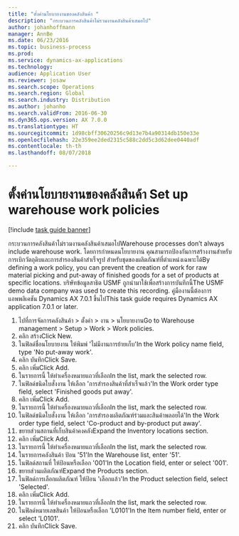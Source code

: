 ```yaml
--- 
title: "ตั้งค่านโยบายงานของคลังสินค้า "
description: "กระบวนการคลังสินค้าไม่รวมงานคลังสินค้าเสมอไป"
author: johanhoffmann
manager: AnnBe
ms.date: 06/23/2016
ms.topic: business-process
ms.prod: 
ms.service: dynamics-ax-applications
ms.technology: 
audience: Application User
ms.reviewer: josaw
ms.search.scope: Operations
ms.search.region: Global
ms.search.industry: Distribution
ms.author: johanho
ms.search.validFrom: 2016-06-30
ms.dyn365.ops.version: AX 7.0.0
ms.translationtype: HT
ms.sourcegitcommit: 1d98cbff30620256c9d13e7b4a90314db150e33e
ms.openlocfilehash: 22e359ee2ded2315c588c2dd5c3d62dee0440adf
ms.contentlocale: th-th
ms.lasthandoff: 08/07/2018

---
```

# <a name="set-up-warehouse-work-policies"></a><span data-ttu-id="1dc4a-103">ตั้งค่านโยบายงานของคลังสินค้า </span><span class="sxs-lookup"><span data-stu-id="1dc4a-103">Set up warehouse work policies</span></span> 

[!include [task guide banner](../../includes/task-guide-banner.md)]

<span data-ttu-id="1dc4a-104">กระบวนการคลังสินค้าไม่รวมงานคลังสินค้าเสมอไป</span><span class="sxs-lookup"><span data-stu-id="1dc4a-104">Warehouse processes don’t always include warehouse work.</span></span> <span data-ttu-id="1dc4a-105">โดยการกำหนดนโยบายงาน คุณสามารถป้องกันการสร้างงานสำหรับการเบิกวัตถุดิบและการสำรองสินค้าสำเร็จรูป สำหรับชุดของผลิตภัณฑ์ที่ตำแหน่งเฉพาะได้</span><span class="sxs-lookup"><span data-stu-id="1dc4a-105">By defining a work policy, you can prevent the creation of work for raw material picking and put-away of finished goods for a set of products at specific locations.</span></span> <span data-ttu-id="1dc4a-106">บริษัทข้อมูลสาธิต USMF ถูกนำมาใช้เพื่อสร้างการบันทึกนี้</span><span class="sxs-lookup"><span data-stu-id="1dc4a-106">The USMF demo data company was used to create this recording.</span></span> <span data-ttu-id="1dc4a-107">คู่มืองานนี้ต้องการแอพพลิเคชัน Dynamics AX 7.0.1 ขึ้นไป</span><span class="sxs-lookup"><span data-stu-id="1dc4a-107">This task guide requires Dynamics AX application 7.0.1 or later.</span></span>

1. <span data-ttu-id="1dc4a-108">ไปที่การจัดการคลังสินค้า > ตั้งค่า > งาน > นโยบายงาน</span><span class="sxs-lookup"><span data-stu-id="1dc4a-108">Go to Warehouse management > Setup > Work > Work policies.</span></span>
2. <span data-ttu-id="1dc4a-109">คลิก สร้าง</span><span class="sxs-lookup"><span data-stu-id="1dc4a-109">Click New.</span></span>
3. <span data-ttu-id="1dc4a-110">ในฟิลด์ชื่อนโยบายงาน ให้พิมพ์ 'ไม่มีงานการย้ายเก็บ'</span><span class="sxs-lookup"><span data-stu-id="1dc4a-110">In the Work policy name field, type 'No put-away work'.</span></span>
4. <span data-ttu-id="1dc4a-111">คลิก บันทึก</span><span class="sxs-lookup"><span data-stu-id="1dc4a-111">Click Save.</span></span>
5. <span data-ttu-id="1dc4a-112">คลิก เพิ่ม</span><span class="sxs-lookup"><span data-stu-id="1dc4a-112">Click Add.</span></span>
6. <span data-ttu-id="1dc4a-113">ในรายการนี้ ให้ทำเครื่องหมายแถวที่เลือก</span><span class="sxs-lookup"><span data-stu-id="1dc4a-113">In the list, mark the selected row.</span></span>
7. <span data-ttu-id="1dc4a-114">ในฟิลด์ชนิดใบสั่งงาน ให้เลือก 'การสำรองสินค้าที่สำเร็จแล้ว'</span><span class="sxs-lookup"><span data-stu-id="1dc4a-114">In the Work order type field, select 'Finished goods put away'.</span></span>
8. <span data-ttu-id="1dc4a-115">คลิก เพิ่ม</span><span class="sxs-lookup"><span data-stu-id="1dc4a-115">Click Add.</span></span>
9. <span data-ttu-id="1dc4a-116">ในรายการนี้ ให้ทำเครื่องหมายแถวที่เลือก</span><span class="sxs-lookup"><span data-stu-id="1dc4a-116">In the list, mark the selected row.</span></span>
10. <span data-ttu-id="1dc4a-117">ในฟิลด์ชนิดใบสั่งงาน ให้เลือก 'การสำรองผลิตภัณฑ์ร่วมและสินค้าพลอยได้'</span><span class="sxs-lookup"><span data-stu-id="1dc4a-117">In the Work order type field, select 'Co-product and by-product put away'.</span></span>
11. <span data-ttu-id="1dc4a-118">ขยายส่วนสถานที่เก็บสินค้าคงคลัง</span><span class="sxs-lookup"><span data-stu-id="1dc4a-118">Expand the Inventory locations section.</span></span>
12. <span data-ttu-id="1dc4a-119">คลิก เพิ่ม</span><span class="sxs-lookup"><span data-stu-id="1dc4a-119">Click Add.</span></span>
13. <span data-ttu-id="1dc4a-120">ในรายการนี้ ให้ทำเครื่องหมายแถวที่เลือก</span><span class="sxs-lookup"><span data-stu-id="1dc4a-120">In the list, mark the selected row.</span></span>
14. <span data-ttu-id="1dc4a-121">ในรายการคลังสินค้า ป้อน '51'</span><span class="sxs-lookup"><span data-stu-id="1dc4a-121">In the Warehouse list, enter '51'.</span></span>
15. <span data-ttu-id="1dc4a-122">ในฟิลด์สถานที่ ให้ป้อนหรือเลือก '001'</span><span class="sxs-lookup"><span data-stu-id="1dc4a-122">In the Location field, enter or select '001'.</span></span>
16. <span data-ttu-id="1dc4a-123">ขยายส่วนผลิตภัณฑ์</span><span class="sxs-lookup"><span data-stu-id="1dc4a-123">Expand the Products section.</span></span>
17. <span data-ttu-id="1dc4a-124">ในฟิลด์การเลือกผลิตภัณฑ์ ให้ป้อน 'เลือกแล้ว'</span><span class="sxs-lookup"><span data-stu-id="1dc4a-124">In the Product selection field, select 'Selected'.</span></span>
18. <span data-ttu-id="1dc4a-125">คลิก เพิ่ม</span><span class="sxs-lookup"><span data-stu-id="1dc4a-125">Click Add.</span></span>
19. <span data-ttu-id="1dc4a-126">ในรายการนี้ ให้ทำเครื่องหมายแถวที่เลือก</span><span class="sxs-lookup"><span data-stu-id="1dc4a-126">In the list, mark the selected row.</span></span>
20. <span data-ttu-id="1dc4a-127">ในฟิลด์หมายเลขสินค้า ให้ป้อนหรือเลือก 'L0101'</span><span class="sxs-lookup"><span data-stu-id="1dc4a-127">In the Item number field, enter or select 'L0101'.</span></span>
21. <span data-ttu-id="1dc4a-128">คลิก บันทึก</span><span class="sxs-lookup"><span data-stu-id="1dc4a-128">Click Save.</span></span>


